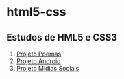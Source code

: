 # html5-css
 <h2>Estudos de HML5 e CSS3</h2> 

<ol> 
   <li> <a href="https://humbertomb1.github.io/html5-css/exercicios/ex019/" target="_blank">Projeto Poemas</a></li>
   <li><a href="https://humbertomb1.github.io/html5-css/exercicios/ex016/Index.html" target="_blank">Projeto Android</a> </li>
   <li> <a href="https://humbertomb1.github.io/html5-css/blob/main/exercicios/ex022/index.html"> Projeto Midias Sociais</a> </li>
</ol>